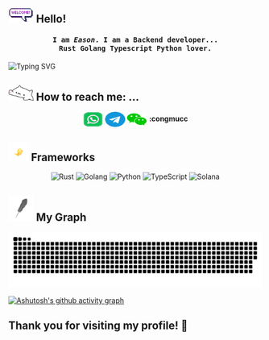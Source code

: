 ## <img src="https://raw.githubusercontent.com/congmucc/congmucc/main/resources/gif/welcomeglitch.gif" width="50px" /> Hello!

<h4 align="center">
  <strong>
    <samp>
      I am <em>Eason</em>. I am a Backend developer... 
      <br/> Rust Golang Typescript Python lover.
    </samp>
  </strong>
</h4>


![Typing SVG](https://readme-typing-svg.demolab.com/?lines=In+continuous+learning···)

## <img src="https://raw.githubusercontent.com/congmucc/congmucc/main/resources/gif/bongocat.gif" width="50px" /> How to reach me: ...

<p align="center">
<a href="https://wa.me/8617630721764" target="blank"><img align="center" src="https://raw.githubusercontent.com/congmucc/congmucc/main/resources/images/whatsapp.svg" alt="" height="30" width="40" /></a>
<a href="https://t.me/congmucc" target="blank"><img align="center" src="https://raw.githubusercontent.com/congmucc/congmucc/main/resources/images/telegram.svg" alt="" height="30" width="40" /></a>
<a href="https://github.com/congmucc/congmucc/main/resources/images/wechat_id.png"><img align="center" src="https://raw.githubusercontent.com/congmucc/congmucc/main/resources/images/wechat.svg" alt="" height="30" width="40" /></a>
  <strong>:congmucc</strong>
</p>




## <img src="https://raw.githubusercontent.com/congmucc/congmucc/main/resources/gif/flying-bird.gif" width="40px" /> Frameworks


<div align="center">
  <img src="https://img.shields.io/badge/-Rust-000000?style=flat&logo=rust&logoColor=white&labelColor=DEA584" alt="Rust" />
  <img src="https://img.shields.io/badge/-Golang-00ADD8?style=flat&logo=go&logoColor=white&labelColor=29BEB0" alt="Golang" />
  <img src="https://img.shields.io/badge/-Python-3776AB?style=flat&logo=python&logoColor=white&labelColor=306998" alt="Python" />
  <img src="https://img.shields.io/badge/-TypeScript-3178C6?style=flat&logo=typescript&logoColor=white&labelColor=007ACC" alt="TypeScript" />
  <img src="https://img.shields.io/badge/-Solana-3A0CA3?style=flat&logo=solana&logoColor=white&labelColor=9945FF" alt="Solana" />
</div>



## <img src="https://raw.githubusercontent.com/congmucc/congmucc/main/resources/gif/feather.gif" width="50px" /> My Graph
<picture>
  <source media="(prefers-color-scheme: dark)" srcset="https://raw.githubusercontent.com/congmucc/congmucc/output/github-contribution-grid-snake-dark.svg">
  <source media="(prefers-color-scheme: light)" srcset="https://raw.githubusercontent.com/congmucc/congmucc/output/github-contribution-grid-snake.svg">
  <img alt="github contribution grid snake animation" src="https://raw.githubusercontent.com/congmucc/congmucc/output/github-contribution-grid-snake.svg">
</picture>

[![Ashutosh's github activity graph](https://github-readme-activity-graph.vercel.app/graph?username=congmucc&theme=dracula)](https://github.com/ashutosh00710/github-readme-activity-graph)


## Thank you for visiting my profile! 🚀

